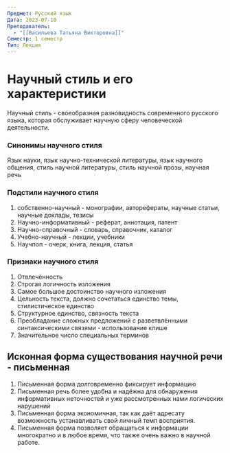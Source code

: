 ```yaml
---
Предмет: Русский язык
Дата: 2023-07-10
Преподаватель:
  - "[[Васильева Татьяна Викторовна]]"
Семестр: 1 семестр
Тип: Лекция
---
```

# Научный стиль и его характеристики

Научный стиль - своеобразная разновидность современного русского языка, которая обслуживает научную сферу человеческой деятельности.

### Синонимы научного стиля

Язык науки, язык научно-технической литературы, язык научного общения, стиль научной литературы, стиль научной прозы, научная речь

### Подстили научного стиля

1. собственно-научный - монографии, авторефераты, научные статьи, научные доклады, тезисы
2. Научно-информативный - реферат, аннотация, патент
3. Научно-справочный - словарь, справочник, каталог
4. Учебно-научный - лекции, учебники
5. Научпоп - очерк, книга, лекция, статья

### Признаки научного стиля

1. Отвлечённость
2. Строгая логичность изложения
3. Самое большое достоинство научного изложения
4. Цельность текста, должно сочетаться единство темы, стилистическое единство
5. Структурное единство, связность текста
6. Преобладание сложных предложений с разветвлёнными синтаксическими связями - использование клише
7. Значительное число специальных терминов

## Исконная форма существования научной речи - письменная

1. Письменная форма долговременно фиксирует информацию
2. Письменная речь более удобна и надёжна для обнаружения информативных неточностей и уже рассмотренных нами логических нарушений
3. Письменная форма экономичная, так как даёт адресату возможность устанавливать свой личный темп восприятия.
4. Письменная форма позволяет обращаться к информации многократно и в любое время, что также очень важно в научной работе.